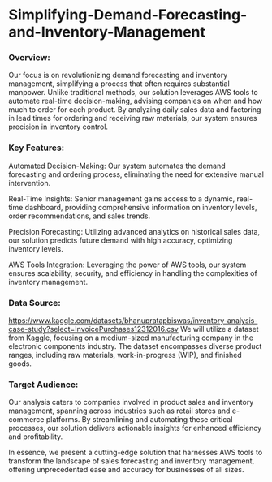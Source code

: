# Simplifying-Demand-Forecasting-and-Inventory-Management

### Overview:

Our focus is on revolutionizing demand forecasting and inventory management, simplifying a process that often requires substantial manpower. Unlike traditional methods, our solution leverages AWS tools to automate real-time decision-making, advising companies on when and how much to order for each product. By analyzing daily sales data and factoring in lead times for ordering and receiving raw materials, our system ensures precision in inventory control.

### Key Features:

Automated Decision-Making: Our system automates the demand forecasting and ordering process, eliminating the need for extensive manual intervention.

Real-Time Insights: Senior management gains access to a dynamic, real-time dashboard, providing comprehensive information on inventory levels, order recommendations, and sales trends.

Precision Forecasting: Utilizing advanced analytics on historical sales data, our solution predicts future demand with high accuracy, optimizing inventory levels.

AWS Tools Integration: Leveraging the power of AWS tools, our system ensures scalability, security, and efficiency in handling the complexities of inventory management.

### Data Source:

https://www.kaggle.com/datasets/bhanupratapbiswas/inventory-analysis-case-study?select=InvoicePurchases12312016.csv We will utilize a dataset from Kaggle, focusing on a medium-sized manufacturing company in the electronic components industry. The dataset encompasses diverse product ranges, including raw materials, work-in-progress (WIP), and finished goods.

### Target Audience:

Our analysis caters to companies involved in product sales and inventory management, spanning across industries such as retail stores and e-commerce platforms. By streamlining and automating these critical processes, our solution delivers actionable insights for enhanced efficiency and profitability.

In essence, we present a cutting-edge solution that harnesses AWS tools to transform the landscape of sales forecasting and inventory management, offering unprecedented ease and accuracy for businesses of all sizes.
